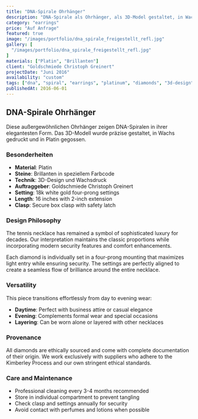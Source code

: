 ```yaml
---
title: "DNA-Spirale Ohrhänger"
description: "DNA-Spirale als Ohrhänger, als 3D-Model gestaltet, in Wachs gedruckt und in Platin gegossen. Eingefasst mit Brillanten in einem speziellen Farbcode."
category: "earrings"
price: "Auf Anfrage"
featured: true
image: "/images/portfolio/dna_spirale_freigestellt_refl.jpg"
gallery: [
  "/images/portfolio/dna_spirale_freigestellt_refl.jpg"
]
materials: ["Platin", "Brillanten"]
client: "Goldschmiede Christoph Greinert"
projectDate: "Juni 2016"
availability: "custom"
tags: ["dna", "spiral", "earrings", "platinum", "diamonds", "3d-design"]
publishedAt: 2016-06-01
---
```


## DNA-Spirale Ohrhänger

Diese außergewöhnlichen Ohrhänger zeigen DNA-Spiralen in ihrer elegantesten Form. Das 3D-Modell wurde präzise gestaltet, in Wachs gedruckt und in Platin gegossen.

### Besonderheiten

- **Material**: Platin
- **Steine**: Brillanten in speziellem Farbcode
- **Technik**: 3D-Design und Wachsdruck
- **Auftraggeber**: Goldschmiede Christoph Greinert
- **Setting**: 18k white gold four-prong settings
- **Length**: 16 inches with 2-inch extension
- **Clasp**: Secure box clasp with safety latch

### Design Philosophy

The tennis necklace has remained a symbol of sophisticated luxury for decades. Our interpretation maintains the classic proportions while incorporating modern security features and comfort enhancements.

Each diamond is individually set in a four-prong mounting that maximizes light entry while ensuring security. The settings are perfectly aligned to create a seamless flow of brilliance around the entire necklace.

### Versatility

This piece transitions effortlessly from day to evening wear:

- **Daytime**: Perfect with business attire or casual elegance
- **Evening**: Complements formal wear and special occasions
- **Layering**: Can be worn alone or layered with other necklaces

### Provenance

All diamonds are ethically sourced and come with complete documentation of their origin. We work exclusively with suppliers who adhere to the Kimberley Process and our own stringent ethical standards.

### Care and Maintenance

- Professional cleaning every 3-4 months recommended
- Store in individual compartment to prevent tangling
- Check clasp and settings annually for security
- Avoid contact with perfumes and lotions when possible
